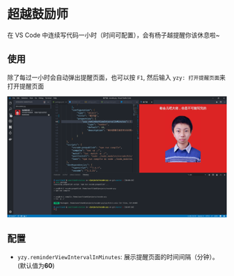 # 超越鼓励师

在 VS Code 中连续写代码一小时（时间可配置），会有杨子越提醒你该休息啦~

## 使用

除了每过一小时会自动弹出提醒页面，也可以按 `F1`, 然后输入 `yzy: 打开提醒页面`来打开提醒页面

![usage](images/usage.png)

## 配置

* `yzy.reminderViewIntervalInMinutes`: 展示提醒页面的时间间隔（分钟）。 (默认值为**60**)
